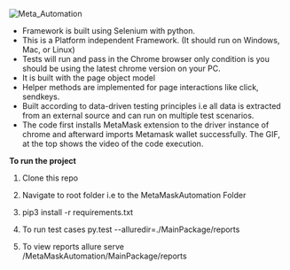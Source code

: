 ![Meta_Automation](https://user-images.githubusercontent.com/64031981/173302919-b92c8d86-81eb-4f82-9774-1241cb7feb66.gif)


* Framework is built using Selenium with python.
* This is a Platform independent Framework. (It should run on Windows, Mac, or Linux)
* Tests will run and pass in the Chrome browser only condition is you should be using the latest chrome version on your PC.
* It is built with the page object model
* Helper methods are implemented for page interactions like click, sendkeys.
* Built according to data-driven testing principles i.e all data is extracted from an external source and can run on multiple test scenarios.
* The code first installs MetaMask extension to the driver instance of chrome and afterward imports Metamask wallet successfully. The GIF, at the top shows the video of the code execution.


**To run the project**

1. Clone this repo
2. Navigate to root folder i.e to the MetaMaskAutomation Folder
3. pip3 install -r requirements.txt


4. To run test cases
   py.test --alluredir=./MainPackage/reports

5. To view reports
   allure serve <Path to root Folder>/MetaMaskAutomation/MainPackage/reports

